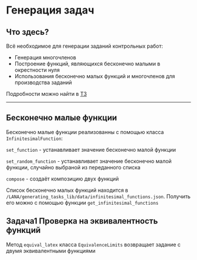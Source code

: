 # Генерация задач

## Что здесь?

Всё необходимое для генерации заданий контрольных работ:

* Генерация многочленов
* Построение функций, являющихся бесконечно малыми в окрестности нуля
* Использования бесконечно малых функций и многочленов для производства заданий

Подробности можно найти в [ТЗ](https://vk.com/doc406828462_649201595?hash=vxHIHzlxB9sMqWpJzrXDGuT9h9CbGVzFCkB0a0DFwRD&dl=SmnL0zNQL1VZc3PkwaT8EbpxureIP29Nbdykbfas3j0)

___

## Бесконечно малые функции

Бесконечно малые функции реализованны с помощью класса `InfinitesimalFunction`:

`set_function` - устанавливает значение бесконечно малой функции

`set_random_function` - устанавливает значение бесконечно малой функции, случайно выбраной из переданного списка

`compose` - создаёт композицию двух функций

Список бесконечно малых функций находится в `/LANA/generating_tasks_lib/data/infinitesimal_functions.json`. Получить его можно с помощью функции `get_infinitesimal_functions`

## Задача1 Проверка на эквивалентность функций

Метод `equival_latex` класса `EquivalenceLimits` возвращает задание с двумя эквивалентными функциями